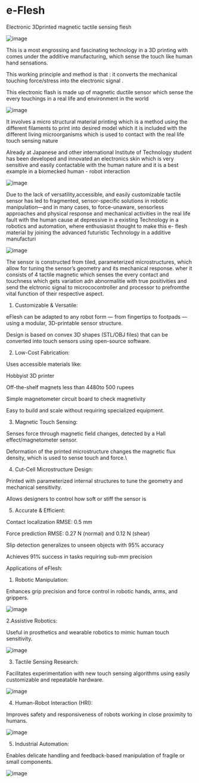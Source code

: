 # e-Flesh
Electronic 3Dprinted magnetic tactile sensing flesh


![image](https://github.com/user-attachments/assets/392c10fb-eb04-467e-8412-dfb7e3302157)


This is a most engrossing and fascinating technology in a 3D printing with comes under the additive manufacturing, which sense the touch like human hand sensations.



This working principle and method is that : it converts the mechanical touching force/stress into the electronic signal . 



This electronic flash is made up of magnetic ductile sensor which sense the every touchings in a real life and environment in the world 




 ![image](https://github.com/user-attachments/assets/9b09233e-1aaf-4798-b310-c2178582320a)


 
It involves a micro structural material printing which is a method using the different filaments to print into desired model which it is included with the different living microorganisms which is used to contact with the real life touch sensing nature 


Already at Japanese and other international Institute of Technology student has been developed and innovated an electronics skin which is very sensitive and easily contactable with the human nature and it is a best example in a biomecked human - robot interaction




![image](https://github.com/user-attachments/assets/3f9ebb8e-1764-4712-9088-326550f595b4)




Due to the lack of versatility,accessible, and easily customizable tactile sensor has led to fragmented, sensor-specific solutions in robotic manipulation—and in many cases, to force-unaware, sensorless approaches and physical response and mechanical activities in the real life fault with the human cause at depressive in a existing Technology in a robotics and automation,
where enthusiasist thought to make this e- flesh material by joining the advanced futuristic Technology in a additive manufacturi




![image](https://github.com/user-attachments/assets/4d19fbd6-2706-42dd-a4e5-b749252f7b6d)




The sensor is constructed from tiled, parameterized microstructures, which allow for tuning the sensor’s geometry and its mechanical response.
wher it consists of 4 tactile magnetic
which senses the every contact and touchness which gets variation adn abnormalitie with true positivities and send the elctronic signal to micrococontroller and processor to prefromthe vital function of their respective aspect.




1. Customizable & Versatile:

eFlesh can be adapted to any robot form — from fingertips to footpads — using a modular, 3D-printable sensor structure.


Design is based on convex 3D shapes (STL/OBJ files) that can be converted into touch sensors using open-source software.




2. Low-Cost Fabrication:

Uses accessible materials like:

Hobbyist 3D printer

Off-the-shelf magnets less than 4480to 500 rupees

Simple magnetometer circuit board to check magnetivity

Easy to build and scale without requiring specialized equipment.



3. Magnetic Touch Sensing:

Senses force through magnetic field changes, detected by a Hall effect/magnetometer sensor.

Deformation of the printed microstructure changes the magnetic flux density, which is used to sense touch and force.\




4. Cut-Cell Microstructure Design:

Printed with parameterized internal structures to tune the geometry and mechanical sensitivity.

Allows designers to control how soft or stiff the sensor is



5. Accurate & Efficient:

Contact localization RMSE: 0.5 mm

Force prediction RMSE: 0.27 N (normal) and 0.12 N (shear)

Slip detection generalizes to unseen objects with 95% accuracy

Achieves 91% success in tasks requiring sub-mm precision







Applications of eFlesh:


1. Robotic Manipulation:
   

Enhances grip precision and force control in robotic hands, arms, and grippers.

![image](https://github.com/user-attachments/assets/60c8c2d8-8666-42c0-802e-e4c8a7f2d8a3)




2.Assistive Robotics:


Useful in prosthetics and wearable robotics to mimic human touch sensitivity.

![image](https://github.com/user-attachments/assets/e6bb3111-937c-42c1-adec-c4f036fff855)




3. Tactile Sensing Research:
   

Facilitates experimentation with new touch sensing algorithms using easily customizable and repeatable hardware.


![image](https://github.com/user-attachments/assets/200c72c2-19f6-45d9-8705-a46525317bf8)




4. Human-Robot Interaction (HRI):
   

Improves safety and responsiveness of robots working in close proximity to humans.

![image](https://github.com/user-attachments/assets/f1e198bc-c3ea-4804-9674-b79e56036ec7)




5. Industrial Automation:

   
Enables delicate handling and feedback-based manipulation of fragile or small components.

![image](https://github.com/user-attachments/assets/15685a81-ed0b-4903-9c05-8c1e9b02b27b)
